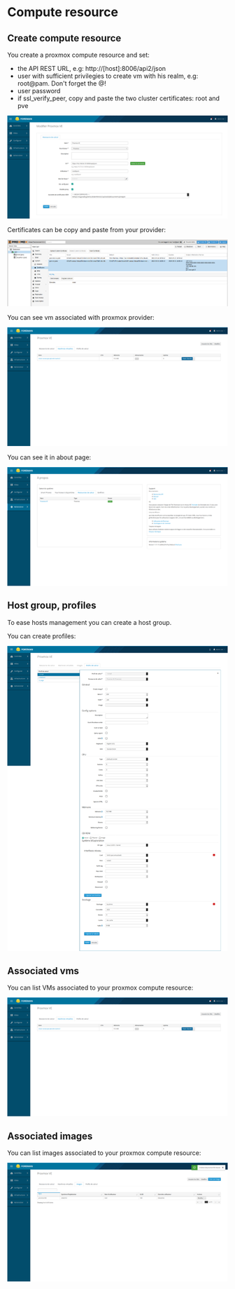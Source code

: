# Compute resource

## Create compute resource

You create a proxmox compute resource and set:

* the API REST URL, e.g: http://[host]:8006/api2/json
* user with sufficient privilegies to create vm with his realm, e.g: root@pam. Don't forget the @!
* user password
* if ssl_verify_peer, copy and paste the two cluster certificates: root and pve

![Compute resource](images/compute_resource.png)

Certificates can be copy and paste from your provider:

![Proxmox certificates](images/proxmox_certificates.png)

You can see vm associated with proxmox provider:

![Show vms of compute resource](images/vms_compute_resource.png)

You can see it in about page:

![About compute](images/about_compute.png)

## Host group, profiles

To ease hosts management you can create a host group.

You can create profiles:

![Compute profile](images/compute_profile_small.png)

## Associated vms

You can list VMs associated to your proxmox compute resource:

![VMs associated to your proxmox compute resource](images/vms_compute_resource.png)

## Associated images

You can list images associated to your proxmox compute resource:

![Images associated to your proxmox compute resource](images/list_images.png)
